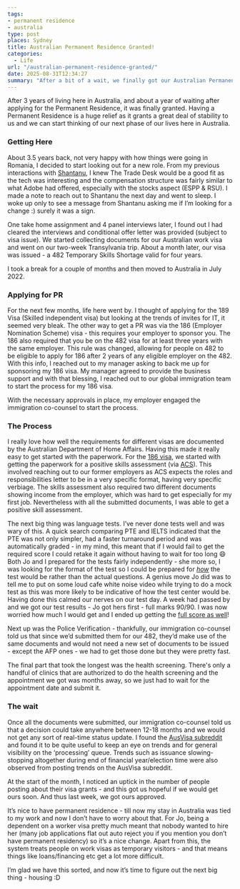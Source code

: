 ```yaml
---
tags:
- permanent residence
- australia
type: post
places: Sydney
title: Australian Permanent Residence Granted!
categories:
  - Life
url: "/australian-permanent-residence-granted/"
date: 2025-08-31T12:34:27
summary: "After a bit of a wait, we finally got our Australian Permanent Residence granted."
---
```


After 3 years of living here in Australia, and about a year of waiting after applying for the Permanent Residence, it was finally granted. Having a Permanent Residence is a huge relief as it grants a great deal of stability to us and we can start thinking of our next phase of our lives here in Australia.

### Getting Here

About 3.5 years back, not very happy with how things were going in Romania, I decided to start looking out for a new role. From my previous interactions with [Shantanu](https://x.com/shantanugoel), I knew The Trade Desk would be a good fit as the tech was interesting and the compensation structure was fairly similar to what Adobe had offered, especially with the stocks aspect (ESPP & RSU). I made a note to reach out to Shantanu the next day and went to sleep. I woke up only to see a message from Shantanu asking me if I’m looking for a change :) surely it was a sign. 

One take home assignment and 4 panel interviews later, I found out I had cleared the interviews and conditional offer letter was provided (subject to visa issue). We started collecting documents for our Australian work visa and went on our two-week Transylvania trip. About a month later, our visa was issued - a 482 Temporary Skills Shortage valid for four years. 

I took a break for a couple of months and then moved to Australia in July 2022. 

### Applying for PR

For the next few months, life here went by. I thought of applying for the 189 Visa (Skilled independent visa) but looking at the trends of invites for IT, it seemed very bleak. The other way to get a PR was via the 186 (Employer Nomination Scheme) visa - this requires your employer to sponsor you. The 186 also required that you be on the 482 visa for at least three years with the same employer. This rule was changed, allowing for people on 482 to be eligible to apply for 186 after 2 years of any eligible employer on the 482. With this info, I reached out to my manager asking to back me up for sponsoring my 186 visa. My manager agreed to provide the business support and with that blessing, I reached out to our global immigration team to start the process for my 186 visa. 

With the necessary approvals in place, my employer engaged the immigration co-counsel to start the process.

### The Process

I really love how well the requirements for different visas are documented by the Australian Department of Home Affairs. Having this made it really easy to get started with the paperwork. For the [186 visa](https://immi.homeaffairs.gov.au/visas/getting-a-visa/visa-listing/employer-nomination-scheme-186/temporary-residence-transition-stream#HowTo), we started with getting the paperwork for a positive skills assessment (via [ACS](https://www.acs.org.au/)). This involved reaching out to our former employers as ACS expects the roles and responsibilities letter to be in a very specific format, having very specific verbiage. The skills assessment also required two different documents showing income from the employer, which was hard to get especially for my first job. Nevertheless with all the submitted documents, I was able to get a positive skill assessment.

The next big thing was language tests. I’ve never done tests well and was wary of this. A quick search comparing PTE and IELTS indicated that the PTE was not only simpler, had a faster turnaround period and was automatically graded - in my mind, this meant that if I would fail to get the required score I could retake it again without having to wait for too long 😄 Both Jo and I prepared for the tests fairly independently - she more so, I was looking for the format of the test so I could be prepared for _[how](https://sathyabh.at/weekly-notes-27-2024/)_ the test would be rather than the actual questions. A genius move Jo did was to tell me to put on some loud cafe white noise video while trying to do a mock test as this was more likely to be indicative of how the test center would be. Having done this calmed our nerves on our test day. A week had passed by and we got our test results - Jo got hers first - full marks 90/90. I was now worried how much I would get and I ended up getting the [full score as well](https://sathyabh.at/weekly-notes-28-2024/)! 

Next up was the Police Verification - thankfully, our immigration co-counsel told us that since we’d submitted them for our 482, they’d make use of the same documents and would not need a new set of documents to be issued - except the AFP ones - we had to get those done but they were pretty fast.

The final part that took the longest was the health screening. There's only a handful of clinics that are authorized to do the health screening and the appointment we got was months away, so we just had to wait for the appointment date and submit it. 

### The wait

Once all the documents were submitted, our immigration co-counsel told us that a decision could take anywhere between 12-18 months and we would not get any sort of real-time status update. I found the [AusVisa subreddit](https://www.reddit.com/r/AusVisa/) and found it to be quite useful to keep an eye on trends and for general visibility on the ‘processing’ queue. Trends such as issuance slowing-stopping altogether during end of financial year/election time were also observed from posting trends on the AusVisa subreddit.

At the start of the month, I noticed an uptick in the number of people posting about their visa grants - and this got us hopeful if we would get ours soon. And thus last week, we got ours approved.

It’s nice to have permanent residence - till now my stay in Australia was tied to my work and now I don’t have to worry about that. For Jo, being a dependent on a worker visa pretty much meant that nobody wanted to hire her (many job applications flat out auto reject you if you mention you don’t have permanent residency) so it’s a nice change. Apart from this, the system treats people on work visas as temporary visitors - and that means things like loans/financing etc get a lot more difficult. 

I’m glad we have this sorted, and now it’s time to figure out the next big thing - housing :D 
